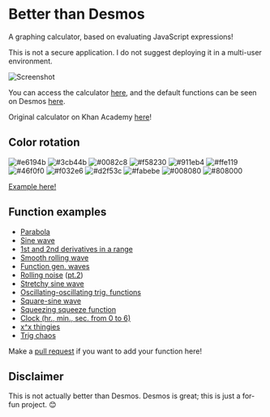 # Better than Desmos
A graphing calculator, based on evaluating JavaScript expressions!

This is not a secure application. I do not suggest deploying it in a multi-user environment.

![Screenshot](https://i.imgur.com/cIVYcO0.png)

You can access the calculator [here](https://drakeluce.com/projects/betterthandesmos/), and the default functions can be seen on Desmos [here](https://www.desmos.com/calculator/q8krvyo0cl).

Original calculator on Khan Academy [here](https://www.khanacademy.org/computer-programming/better-than-desmos-a-graphing-calculator/5078845089054720)!

## Color rotation
![#e6194b](https://placehold.it/16/e6194b/000000?text=+)
![#3cb44b](https://placehold.it/16/3cb44b/000000?text=+)
![#0082c8](https://placehold.it/16/0082c8/000000?text=+)
![#f58230](https://placehold.it/16/f58230/000000?text=+)
![#911eb4](https://placehold.it/16/911eb4/000000?text=+)
![#ffe119](https://placehold.it/16/ffe119/000000?text=+)
![#46f0f0](https://placehold.it/16/46f0f0/000000?text=+)
![#f032e6](https://placehold.it/16/f032e6/000000?text=+)
![#d2f53c](https://placehold.it/16/d2f53c/000000?text=+)
![#fabebe](https://placehold.it/16/fabebe/000000?text=+)
![#008080](https://placehold.it/16/008080/000000?text=+)
![#808000](https://placehold.it/16/808000/000000?text=+)

[Example here!](https://drakeluce.com/projects/betterthandesmos/?function=Math.sin(x)%0AMath.sin(x)%2B0.1%0AMath.sin(x)%2B0.2%0AMath.sin(x)%2B0.3%0AMath.sin(x)%2B0.4%0AMath.sin(x)%2B0.5%0AMath.sin(x)%2B0.6%0AMath.sin(x)%2B0.7%0AMath.sin(x)%2B0.8%0AMath.sin(x)%2B0.9%0AMath.sin(x)%2B1%0AMath.sin(x)%2B1.1&divisionCount=8&useSecantRendering=true&plotDensity=1&combineZoom=false&modifierZoom=8&modifierZoomX=4&modifierZoomY=4&axisStrokeWeight=2&graphStrokeWeight=1&functionStrokeWeight=4&labelTextSize=10)

## Function examples
+ [Parabola](https://drakeluce.com/projects/betterthandesmos/?function=x*x)
+ [Sine wave](https://drakeluce.com/projects/betterthandesmos/?function=Math.sin(x))
+ [1st and 2nd derivatives in a range](https://drakeluce.com/projects/betterthandesmos/?function=x%20%3E%200%20%26%26%20x%20%3C%20Math.PI%20%3F%20-Math.cos(x)%20%2B%201%20%3A%20NaN%0Ax%20%3E%200%20%26%26%20x%20%3C%20Math.PI%20%3F%20Math.sin(x)%20%3A%20NaN%0Ax%20%3E%200%20%26%26%20x%20%3C%20Math.PI%20%3F%20Math.cos(x)%20%3A%20NaN%0A)
+ [Smooth rolling wave](https://drakeluce.com/projects/betterthandesmos/?function=Math.sin(x%20%2B%20Date.now()%2F500)*x)
+ [Function gen. waves](https://drakeluce.com/projects/betterthandesmos/?function=(Math.sin(((Date.now()%2F3000)%20-%20x)*Math.PI))%2B2%0A(Math.floor((Date.now()%2F2000)%20-%20x)%20%25%202%20%3F%20-1%20%3A%201)%0A((((Date.now()%2F1000)%20-%20x-1)%2F2%20-%20Math.floor(((Date.now()%2F1000)%20-%20x-1)%2F2))*2-1)-2)
+ [Rolling noise](https://drakeluce.com/projects/betterthandesmos/?function=x%25Math.tan(x%20%2B%20Date.now()%2F100)*2) ([pt.2](https://drakeluce.com/projects/betterthandesmos/?function=x%25Math.tan(x%20%2B%20Date.now()%2F100)*1%0Ax%25Math.tan(x%20%2B%20Date.now()%2F100)*2%0Ax%25Math.tan(x%20%2B%20Date.now()%2F100)*3%0Ax%25Math.tan(x%20%2B%20Date.now()%2F100)*4%0Ax%25Math.tan(x%20%2B%20Date.now()%2F100)*5&divisionCount=8&useSecantRendering=false&plotDensity=1&combineZoom=true&modifierZoom=8&modifierZoomX=4&modifierZoomY=4&axisStrokeWeight=2&graphStrokeWeight=1&functionStrokeWeight=64&labelTextSize=10]))
+ [Stretchy sine wave](https://drakeluce.com/projects/betterthandesmos/?function=Math.sin(x*Date.now()%2F1000)&divisionCount=8&useSecantRendering=false&plotDensity=1&combineZoom=true&modifierZoom=8&modifierZoomX=4&modifierZoomY=4&axisStrokeWeight=2&graphStrokeWeight=1&functionStrokeWeight=16&labelTextSize=10)
+ [Oscillating-oscillating trig. functions](https://drakeluce.com/projects/betterthandesmos/?function=Math.sin(x)*Math.sin((Date.now()%2F1000))%0AMath.cos(x)*Math.cos((Date.now()%2F1000))%0AMath.tan(x)*Math.tan((Date.now()%2F1000)))
+ [Square-sine wave](https://drakeluce.com/projects/betterthandesmos/?function=Math.round(x*x%2B%20Date.now()%2F200)%252%20%3F%20-Math.sin(x)%20%3A%20Math.sin(x))
+ [Squeezing squeeze function](https://drakeluce.com/projects/betterthandesmos/?function=Math.sin(Date.now()%2F1000)*x*x%0AMath.sin(Date.now()%2F1000)*-x*x%0AMath.sin(Date.now()%2F1000)*x*x*Math.sin(1%2Fx)%0AMath.sin(Date.now()%2F1000)*-x*x*Math.sin(1%2Fx)&divisionCount=8&useSecantRendering=true&plotDensity=1&combineZoom=true&modifierZoom=2&modifierZoomX=4&modifierZoomY=4&axisStrokeWeight=2&graphStrokeWeight=1&functionStrokeWeight=4&labelTextSize=10)
+ [Clock (hr., min., sec. from 0 to 6)](https://drakeluce.com/projects/betterthandesmos/?function=(x%20%3C%20new%20Date().getHours()%2F4)%20%2B%204%0A(x%20%3C%20new%20Date().getMinutes()%2F10)%20%2B%202%0A(x%20%3C%20new%20Date().getSeconds()%2F10))
+ [x^x thingies](https://drakeluce.com/projects/betterthandesmos/?function=Math.pow(Math.cos(Date.now()%2F1000)%2Cx)%0AMath.pow(Math.cos(Date.now()%2F1000)%2Bx%2Cx)%0AMath.pow(Math.cos(Date.now()%2F1000)-x%2Cx)%0AMath.pow(Math.cos(Date.now()%2F1000)*x%2Cx)%0AMath.pow(Math.cos(Date.now()%2F1000)%2Fx%2Cx)%0AMath.pow(Math.pow(Math.cos(Date.now()%2F1000)%2Cx)%2Cx)&divisionCount=8&useSecantRendering=true&plotDensity=1&combineZoom=true&modifierZoom=8&modifierZoomX=4&modifierZoomY=4&axisStrokeWeight=2&graphStrokeWeight=1&functionStrokeWeight=4&labelTextSize=10)
+ [Trig chaos](https://drakeluce.com/projects/betterthandesmos/?function=sin(x)*sin((t%2F2000))*x%0Asin(x)*cos((t%2F2000))*x%0Asin(x)*tan((t%2F2000))*x%0Acos(x)*sin((t%2F2000))*x%0Acos(x)*cos((t%2F2000))*x%0Acos(x)*tan((t%2F2000))*x%0Atan(x)*sin((t%2F2000))*x%0Atan(x)*cos((t%2F2000))*x%0Atan(x)*tan((t%2F2000))*x&divisionCount=8&useSecantRendering=false&useJSInterpretation=false&plotDensity=2&combineZoom=true&modifierZoom=16&modifierZoomX=4&modifierZoomY=4&axisStrokeWeight=2&graphStrokeWeight=1&functionStrokeWeight=4&labelTextSize=10)

Make a [pull request](https://github.com/ihatecsv/betterthandesmos/pulls) if you want to add your function here!

## Disclaimer
This is not actually better than Desmos. Desmos is great; this is just a for-fun project. :blush:
